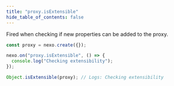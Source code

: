 ```yaml
---
title: "proxy.isExtensible"
hide_table_of_contents: false
---
```


Fired when checking if new properties can be added to the proxy.

```javascript
const proxy = nexo.create({});

nexo.on("proxy.isExtensible", () => {
  console.log("Checking extensibility");
});

Object.isExtensible(proxy); // Logs: Checking extensibility
```
